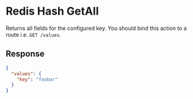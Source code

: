 
# Redis Hash GetAll

Returns all fields for the configured key. You should bind this action to a route i.e. `GET /values`.

## Response

```json
{
  "values": {
    "key": "foobar"
  }
}
```

